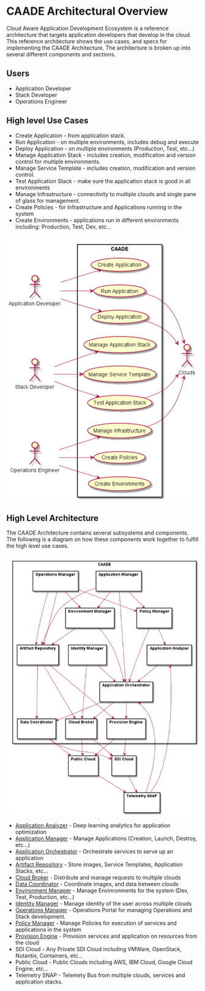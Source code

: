 # CAADE Architectural Overview
Cloud Aware Application Development Ecosystem is a reference architecture that 
targets application developers that develop in the cloud. This reference architecture shows the use cases,
and specs for implementing the CAADE Architecture. The architecture is broken up into several different
components and sections.

## Users
 * Application Developer
 * Stack Developer 
 * Operations Engineer

## High level Use Cases
* Create Application - from application stack.
* Run Application - on multiple environments, includes debug and execute
* Deploy Application - on multiple environments (Production, Test, etc...)
* Manage Application Stack - includes creation, modification and version control for multiple environments.
* Manage Service Template - includes creation, modification and version control.
* Test Application Stack - make sure the application stack is good in all environments
* Manage Infrastructure - connectivity to multiple clouds and single pane of glass for management.
* Create Policies - for Infrastructure and Applications running in the system
* Create Environments - applications run in different environments including: Production, Test, Dev, etc...

![Image](HighLevelUseCases.png)

## High Level Architecture
The CAADE Architecture contains several subsystems and components. The following is a diagram on
how these components work together to fulfill the high level use cases.

![Image](TopLevelArchitecture.png)

* [Application Analyzer](ApplicationAnalyzer/overview.md) - Deep learning analytics for application optimization
* [Application Manager](ApplicationManager/overivew.md) - Manage Applications (Creation, Launch, Destroy, etc...)
* [Application Orchestrator](ApplicationOrchestrator/overivew.md) - Orchestrate services to serve up an application
* [Artifact Repository](ArtifactRepository/overview.md) - Store images, Service Templates, Application Stacks, etc...
* [Cloud Broker](CloudBroker/overview.md) - Distribute and manage requests to multiple clouds
* [Data Coordinator](DataCoordinator/overview.md) - Coordinate images, and data between clouds
* [Environment Manager](EnvironmentManager/overview.md) - Manage Envinronments for the system (Dev, Test, Production, etc...)
* [Identity Manager](IdentityManager/overview.md) - Manage identity of the user across multiple clouds
* [Operations Manager](OperationsManager/overivew.md) - Operations Portal for managing Operations and Stack development. 
* [Policy Manager](PolicyManager/overview.md) - Manage Policies for execution of services and applications in the system
* [Provision Engine](ProvisionEngine/overview.md) - Provision services and application on resources from the cloud
* SDI Cloud - Any Private SDI Cloud including VMWare, OpenStack, Nutantix, Containers, etc...
* Public Cloud - Public Clouds including AWS, IBM Cloud, Google Cloud Engine, etc...
* Telemetry SNAP - Telemety Bus from multiple clouds, services and application stacks.

